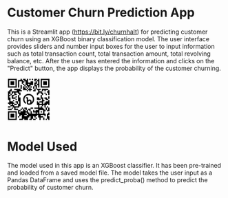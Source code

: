 # Customer Churn Prediction App 

This is a Streamlit app (https://bit.ly/churnhalt) for predicting customer churn using an XGBoost binary classification model. The user interface provides sliders and number input boxes for the user to input information such as total transaction count, total transaction amount, total revolving balance, etc. After the user has entered the information and clicks on the "Predict" button, the app displays the probability of the customer churning.

<img src="image/bitly.png" alt="QR_Code" width="100">

# Model Used
The model used in this app is an XGBoost classifier. It has been pre-trained and loaded from a saved model file. The model takes the user input as a Pandas DataFrame and uses the predict_proba() method to predict the probability of customer churn. 


